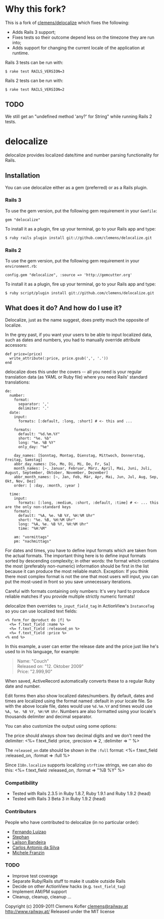 Why this fork?
==============

This is a fork of [clemens/delocalize](http://github.com/clemens/delocalize) which fixes the following:

* Adds Rails 3 support;
* Fixes tests so their outcome depend less on the timezone they are run into;
* Adds support for changing the current locale of the application at runtime.

Rails 3 tests can be run with:

    $ rake test RAILS_VERSION=3

Rails 2 tests can be run with:

    $ rake test RAILS_VERSION=2

TODO
----

We still get an "undefined method 'any?' for String" while running Rails 2 tests.

delocalize
==========

delocalize provides localized date/time and number parsing functionality for Rails.

Installation
------------

You can use delocalize either as a gem (preferred) or as a Rails plugin.

### Rails 3

To use the gem version, put the following gem requirement in your `Gemfile`:

    gem "delocalize"

To install it as a plugin, fire up your terminal, go to your Rails app and type:

    $ ruby rails plugin install git://github.com/clemens/delocalize.git

### Rails 2

To use the gem version, put the following gem requirement in your `environment.rb`:

    config.gem "delocalize", :source => 'http://gemcutter.org'

To install it as a plugin, fire up your terminal, go to your Rails app and type:

    $ ruby script/plugin install git://github.com/clemens/delocalize.git


What does it do? And how do I use it?
--------------------------------------

Delocalize, just as the name suggest, does pretty much the opposite of localize.

In the grey past, if you want your users to be able to input localized data, such as dates and numbers, you had to manually override attribute accessors:

    def price=(price)
      write_attribute(:price, price.gsub(',', '.'))
    end

delocalize does this under the covers -- all you need is your regular translation data (as YAML or Ruby file) where you need Rails' standard translations:

    de:
      number:
        format:
          separator: ','
          delimiter: '.'
      date:
        input:
          formats: [:default, :long, :short] # <- this and ...

        formats:
          default: "%d.%m.%Y"
          short: "%e. %b"
          long: "%e. %B %Y"
          only_day: "%e"

        day_names: [Sonntag, Montag, Dienstag, Mittwoch, Donnerstag, Freitag, Samstag]
        abbr_day_names: [So, Mo, Di, Mi, Do, Fr, Sa]
        month_names: [~, Januar, Februar, März, April, Mai, Juni, Juli, August, September, Oktober, November, Dezember]
        abbr_month_names: [~, Jan, Feb, Mär, Apr, Mai, Jun, Jul, Aug, Sep, Okt, Nov, Dez]
        order: [ :day, :month, :year ]

      time:
        input:
          formats: [:long, :medium, :short, :default, :time] # <- ... this are the only non-standard keys
        formats:
          default: "%A, %e. %B %Y, %H:%M Uhr"
          short: "%e. %B, %H:%M Uhr"
          long: "%A, %e. %B %Y, %H:%M Uhr"
          time: "%H:%M"

        am: "vormittags"
        pm: "nachmittags"

For dates and times, you have to define input formats which are taken from the actual formats. The important thing here is to define input formats sorted by descending complexity; in other words: the format which contains the most (preferably non-numeric) information should be first in the list because it can produce the most reliable match. Exception: If you think there most complex format is not the one that most users will input, you can put the most-used in front so you save unnecessary iterations.

Careful with formats containing only numbers: It's very hard to produce reliable matches if you provide multiple strictly numeric formats!

delocalize then overrides `to_input_field_tag` in ActionView's `InstanceTag` so you can use localized text fields:

    <% form_for @product do |f| %>
      <%= f.text_field :name %>
      <%= f.text_field :released_on %>
      <%= f.text_field :price %>
    <% end %>
  
In this example, a user can enter the release date and the price just like he's used to in his language, for example:

>  Name: "Couch"  
>  Released on: "12. Oktober 2009"  
>  Price: "2.999,90"

When saved, ActiveRecord automatically converts these to a regular Ruby date and number.

Edit forms then also show localized dates/numbers. By default, dates and times are localized using the format named :default in your locale file. So with the above locale file, dates would use `%d.%m.%Y` and times would use `%A, %e. %B %Y, %H:%M Uhr`. Numbers are also formatted using your locale's thousands delimiter and decimal separator.

You can also customize the output using some options:

  The price should always show two decimal digits and we don't need the delimiter:
      <%= f.text_field :price, :precision => 2, :delimiter => '' %>
  
  The `released_on` date should be shown in the `:full` format:
      <%= f.text_field :released_on, :format => :full %>
  
  Since `I18n.localize` supports localizing `strftime` strings, we can also do this:
      <%= f.text_field :released_on, :format => "%B %Y" %>

### Compatibility

* Tested with Rails 2.3.5 in Ruby 1.8.7, Ruby 1.9.1 and Ruby 1.9.2 (head)
* Tested with Rails 3 Beta 3 in Ruby 1.9.2 (head)

### Contributors

People who have contributed to delocalize (in no particular order):

* [Fernando Luizao](http://github.com/fernandoluizao)
* [Stephan](http://github.com/stepahn)
* [Lailson Bandeira](http://github.com/lailsonbm)
* [Carlos Antonio da Silva](http://github.com/carlosantoniodasilva)
* [Michele Franzin](http://github.com/michelefranzin)

### TODO

* Improve test coverage
* Separate Ruby/Rails stuff to make it usable outside Rails
* Decide on other ActionView hacks (e.g. `text_field_tag`)
* Implement AM/PM support
* Cleanup, cleanup, cleanup ...

Copyright (c) 2009-2011 Clemens Kofler <clemens@railway.at>
<http://www.railway.at/>
Released under the MIT license
